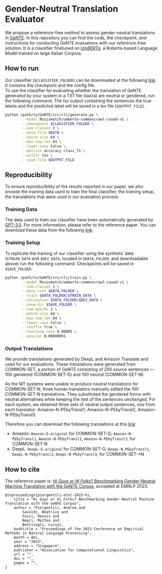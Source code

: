 # Gender-Neutral Translation Evaluator

We propose a reference-free method to assess gender-neutral translations in 
[GeNTE](https://mt.fbk.eu/gente/).
In this repository you can find the code, the checkpoint, and instructions for conducting GeNTE evaluations
with our reference-free solution. It is a classifier finetuned on
_[UmBERTo](https://huggingface.co/Musixmatch/umberto-commoncrawl-cased-v1),_
a Roberta-based Language Model trained on large Italian Corpora.


## How to run

Our classifier (`$CLASSIFIER_FOLDER`) can be downloaded at the following
[link](https://fbk.sharepoint.com/:u:/s/MTUnit/EUMZhW8AympKmpTBjqARIa4BkuwbOt-P7-Pxn_koAHvDqA?e=Dm0RpS).
It contains the checkpoint and the config file. \
To use the classifier for evaluating whether the translation of GeNTE generated by your system
in a TXT file (`$DATA`) are neutral or gendered, run the following command.
The tsv output containing the sentences the true labels and the predicted label
will be saved in a tsv file (`$OUTPUT_FILE`).

```bash
python /path/to/GeNTE/src/cli/generate.py \
        --model Musixmatch/umberto-commoncrawl-cased-v1 \
        --checkpoint $CLASSIFIER_FOLDER \
        --num-classes 2 \
        --data-file $DATA \
        --batch-size 64 \
        --max-seq-len 64 \
        --lower-case False \
        --metrics accuracy class_f1 \
        --writer tsv \
        --save-file $OUTPUT_FILE
```

## Reproducibility

To ensure reproducibility of the results reported in our paper,
we also provide the training data used to train the final classifier,
the training setup, the translations that were used in our evaluation process.

### Training Data

The data used to train our classifier have been automatically generated by
[GPT-3.5](https://openai.com/blog/gpt-3-5-turbo-fine-tuning-and-api-updates).
For more information, please refer to the reference paper.
You can download these data from the following
[link](https://fbk.sharepoint.com/sites/MTUnit/Shared%20Documents/Forms/AllItems.aspx?ga=1&id=%2Fsites%2FMTUnit%2FShared%20Documents%2Fmodels%2FClassifier%5FGNT).


### Training Setup

To replicate the training of our classifier using the synthetic data (`$TRAIN_DATA` and `$DEV_DATA`, located
in `$DATA_FOLDER`, and downloadable above) run the following command. Checkpoints will be saved in `$SAVE_FOLDER`.

```bash
python /path/to/GeNTE/src/cli/train.py \
        --model Musixmatch/umberto-commoncrawl-cased-v1 \
        --num-classes 2 \
        --data-root $DATA_FOLDER \
        --train $DATA_FOLDER/$TRAIN_DATA \
        --validation $DATA_FOLDER/$DEV_DATA \
        --save-dir $SAVE_FOLDER \
        --num-epochs 2 \
        --batch-size 64 \
        --max-seq-len 64 \
        --lower-case False \
        --shuffle True \
        --learning-rate 0.00005 \
        --epsilon 0.00000001
```

### Output Translations

We provide translations generated by DeepL and Amazon Translate and used for our evaluations.
These translations were generated from COMMON-SET, a portion of GeNTE consisting of 200 source
sentences — 100 gendered (COMMON-SET-G) and 100 neutral (COMMON-SET-N).

As the MT systems were unable to produce neutral translations for COMMON-SET-N,
three human translators manually edited the 100 COMMON-SET-N translations.
They substituted the gendered forms with neutral alternatives while keeping the
rest of the sentences unchanged. For each system, we obtained three sets of neutral
output sentences, one from each translator: Amazon-N-PEbyTransl1, Amazon-N-PEbyTransl2, Amazon-N-PEbyTransl3.

Therefore you can download the following translations at this 
[link](https://fbk.sharepoint.com/:u:/s/MTUnit/EbjRY8Tu9G1HsXWute-t33EBeK4XyGqqCHnRCodphO7DDQ?e=reEzbp):
- Amazon: `Amazon-G-original` for COMMON-SET-G; `Amazon-N-PEbyTransl1`, `Amazon-N-PEbyTransl2`, `Amazon-N-PEbyTransl3`, for COMMON-SET-N
- DeepL: `DeepL-G-original` for COMMON-SET-G; `DeepL-N-PEbyTransl1`, `DeepL-N-PEbyTransl2`, `DeepL-N-PEbyTransl3`, for COMMON-SET-*N


## How to cite

The reference paper is:
[_Hi Guys_ or _Hi Folks_? Benchmarking Gender-Neutral Machine Translation with the GeNTE Corpus](https://arxiv.org/abs/2310.05294),
accepted at EMNLP 2023.

```
@inproceedings{piergentili-etal-2023-hi,
    title = "Hi Guys or Hi Folks? Benchmarking Gender-Neutral Machine Translation with the GeNTE Corpus",
    author = "Piergentili, Andrea and 
        Savoldi, Beatrice and 
        Fucci, Dennis and 
        Negri, Matteo and 
        Bentivogli, Luisa},
    booktitle = "Proceedings of the 2023 Conference on Empirical Methods in Natural Language Processing",
    month = dec,
    year = "2023",
    address = "Singapore",
    publisher = "Association for Computational Linguistics",
    url = "",
    doi = "",
    pages = "",
}
```
